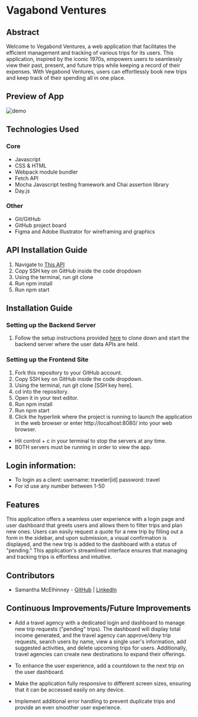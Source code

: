 # Vagabond Ventures

## Abstract
Welcome to Vegabond Ventures, a web application that facilitates the efficient management and tracking of various trips for its users. This application, inspired by the iconic 1970s, empowers users to seamlessly view their past, present, and future trips while keeping a record of their expenses. With Vegabond Ventures, users can effortlessly book new trips and keep track of their spending all in one place.

## Preview of App
![demo](src/images/vagabond-travel.gif)

## Technologies Used
### Core
- Javascript
- CSS & HTML
- Webpack module bundler
- Fetch API
- Mocha Javascript testing framework and Chai assertion library
- Day.js

### Other
- Git/GitHub
- GitHub project board
- Figma and Adobe Illustrator for wireframing and graphics

## API Installation Guide
1. Navigate to [This API](https://github.com/SamanthaMcElhinney/vagabond-ventures)
2. Copy SSH key on GitHub inside the code dropdown
3. Using the terminal, run git clone
4. Run npm install 
5. Run npm start

## Installation Guide
### Setting up the Backend Server
1. Follow the setup instructions provided [here](https://github.com/turingschool-examples/travel-tracker-api) to clone down and start the backend server where the user data APIs are held.

### Setting up the Frontend Site
1. Fork this repository to your GitHub account.
2. Copy SSH key on GitHub inside the code dropdown.
3. Using the terminal, run git clone [SSH key here].
4. cd into the repository.
5. Open it in your text editor.
6. Run npm install 
7. Run npm start
8. Click the hyperlink where the project is running to launch the application in the web browser or enter http://localhost:8080/ into your web browser.

- Hit control + c in your terminal to stop the servers at any time.
- BOTH servers must be running in order to view the app.

## Login information:

- To login as a client: username: traveler[id] password: travel
- For id use any number between 1-50

## Features
This application offers a seamless user experience with a login page and user dashboard that greets users and allows them to filter trips and plan new ones. Users can easily request a quote for a new trip by filling out a form in the sidebar, and upon submission, a visual confirmation is displayed, and the new trip is added to the dashboard with a status of "pending." This application's streamlined interface ensures that managing and tracking trips is effortless and intuitive.

## Contributors

- Samantha McElhinney - [GitHub](https://github.com/SamanthaMcElhinney) | [LinkedIn](https://www.linkedin.com/in/samantha-mcelhinney-98134b170/)

## Continuous Improvements/Future Improvements
- Add a travel agency with a dedicated login and dashboard to manage new trip requests ("pending" trips). The dashboard will display total income generated, and the travel agency can approve/deny trip requests, search users by name, view a single user's information, add suggested activities, and delete upcoming trips for users. Additionally, travel agencies can create new destinations to expand their offerings.

- To enhance the user experience, add a countdown to the next trip on the user dashboard.

- Make the application fully responsive to different screen sizes, ensuring that it can be accessed easily on any device.

- Implement additional error handling to prevent duplicate trips and provide an even smoother user experience.


